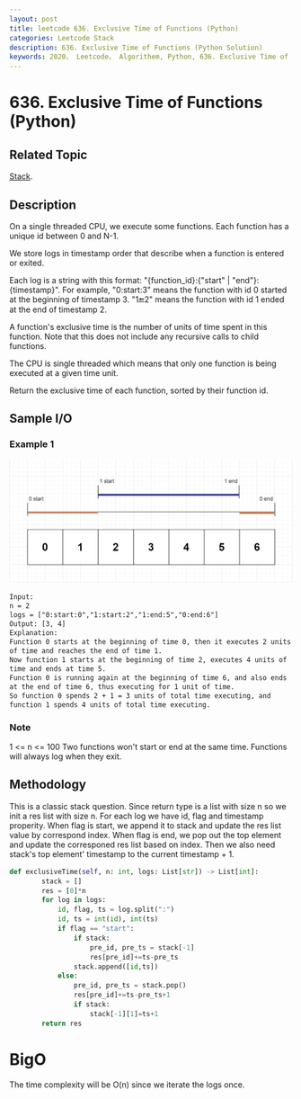 ```yaml
---
layout: post
title: leetcode 636. Exclusive Time of Functions (Python)
categories: Leetcode Stack
description: 636. Exclusive Time of Functions (Python Solution)
keywords: 2020， Leetcode， Algorithem, Python, 636. Exclusive Time of Functions, zhenyu, Stack
---
```


# 636. Exclusive Time of Functions (Python)

## Related Topic
<a href="/categories/#Stack" target="_blank"> Stack</a>.

## Description
On a single threaded CPU, we execute some functions.  Each function has a unique id between 0 and N-1.

We store logs in timestamp order that describe when a function is entered or exited.

Each log is a string with this format: "{function_id}:{"start" | "end"}:{timestamp}".  For example, "0:start:3" means the function with id 0 started at the beginning of timestamp 3.  "1:end:2" means the function with id 1 ended at the end of timestamp 2.

A function's exclusive time is the number of units of time spent in this function.  Note that this does not include any recursive calls to child functions.

The CPU is single threaded which means that only one function is being executed at a given time unit.

Return the exclusive time of each function, sorted by their function id.

## Sample I/O

### Example 1

![636 sample](/images/blog/diag1b.png)

```
Input:
n = 2
logs = ["0:start:0","1:start:2","1:end:5","0:end:6"]
Output: [3, 4]
Explanation:
Function 0 starts at the beginning of time 0, then it executes 2 units of time and reaches the end of time 1.
Now function 1 starts at the beginning of time 2, executes 4 units of time and ends at time 5.
Function 0 is running again at the beginning of time 6, and also ends at the end of time 6, thus executing for 1 unit of time. 
So function 0 spends 2 + 1 = 3 units of total time executing, and function 1 spends 4 units of total time executing.
```

### Note
1 <= n <= 100
Two functions won't start or end at the same time.
Functions will always log when they exit.

## Methodology
This is a classic stack question. Since return type is a list with size n so we init a res list with size n. For each log we have id, flag and timestamp properity. When flag is start, we append it to stack and update the res list value by correspond index. When flag is end, we pop out the top element and update the corresponed res list based on index. Then we also need stack's top element' timestamp to the current timestamp + 1.

```python
def exclusiveTime(self, n: int, logs: List[str]) -> List[int]:
        stack = []
        res = [0]*n
        for log in logs:
            id, flag, ts = log.split(":")
            id, ts = int(id), int(ts)
            if flag == "start":
                if stack:
                    pre_id, pre_ts = stack[-1]
                    res[pre_id]+=ts-pre_ts
                stack.append([id,ts])
            else:
                pre_id, pre_ts = stack.pop()
                res[pre_id]+=ts-pre_ts+1
                if stack:
                    stack[-1][1]=ts+1
        return res
```
# BigO
The time complexity will be O(n) since we iterate the logs once.

